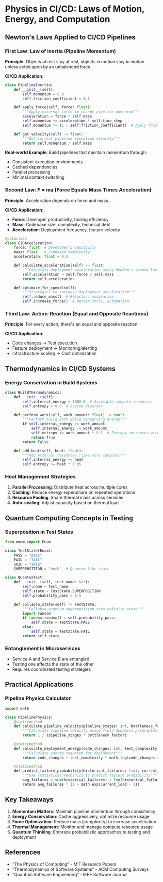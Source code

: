 # Physics in CI/CD: Laws of Motion, Energy, and Computation

## Newton's Laws Applied to CI/CD Pipelines

### First Law: Law of Inertia (Pipeline Momentum)
**Principle**: Objects at rest stay at rest, objects in motion stay in motion unless acted upon by an unbalanced force.

**CI/CD Application**:
```python
class PipelineInertia:
    def __init__(self):
        self.momentum = 0.0
        self.friction_coefficient = 0.1

    def apply_force(self, force: float):
        """Apply external force to change pipeline momentum"""
        acceleration = force / self.mass
        self.momentum += acceleration * self.time_step
        self.momentum *= (1 - self.friction_coefficient)  # Apply friction

    def get_velocity(self) -> float:
        """Get current pipeline execution velocity"""
        return self.momentum / self.mass
```

**Real-world Example**: Build pipelines that maintain momentum through:
- Consistent execution environments
- Cached dependencies
- Parallel processing
- Minimal context switching

### Second Law: F = ma (Force Equals Mass Times Acceleration)
**Principle**: Acceleration depends on force and mass.

**CI/CD Application**:
- **Force**: Developer productivity, tooling efficiency
- **Mass**: Codebase size, complexity, technical debt
- **Acceleration**: Deployment frequency, feature velocity

```python
@dataclass
class CIDAcceleration:
    force: float  # Developer productivity
    mass: float   # Codebase complexity
    acceleration: float = 0.0

    def calculate_acceleration(self) -> float:
        """Calculate deployment acceleration using Newton's second law"""
        self.acceleration = self.force / self.mass
        return self.acceleration

    def optimize_for_speed(self):
        """Strategies to increase deployment acceleration"""
        self.reduce_mass()  # Refactor, modularize
        self.increase_force()  # Better tools, automation
```

### Third Law: Action-Reaction (Equal and Opposite Reactions)
**Principle**: For every action, there's an equal and opposite reaction.

**CI/CD Application**:
- Code changes → Test execution
- Feature deployment → Monitoring/alerting
- Infrastructure scaling → Cost optimization

## Thermodynamics in CI/CD Systems

### Energy Conservation in Build Systems
```python
class BuildThermodynamics:
    def __init__(self):
        self.internal_energy = 1000.0  # Available compute resources
        self.entropy = 0.0  # System disorder

    def perform_work(self, work_amount: float) -> bool:
        """Perform build work while conserving energy"""
        if self.internal_energy >= work_amount:
            self.internal_energy -= work_amount
            self.entropy += work_amount * 0.1  # Entropy increases with work
            return True
        return False

    def add_heat(self, heat: float):
        """Add external resources (like more compute)"""
        self.internal_energy += heat
        self.entropy += heat * 0.05
```

### Heat Management Strategies
1. **Parallel Processing**: Distribute heat across multiple cores
2. **Caching**: Reduce energy expenditure on repeated operations
3. **Resource Pooling**: Share thermal mass across services
4. **Auto-scaling**: Adjust capacity based on thermal load

## Quantum Computing Concepts in Testing

### Superposition in Test States
```python
from enum import Enum

class TestState(Enum):
    PASS = "pass"
    FAIL = "fail"
    SKIP = "skip"
    SUPERPOSITION = "both"  # Quantum-like state

class QuantumTest:
    def __init__(self, test_name: str):
        self.name = test_name
        self.state = TestState.SUPERPOSITION
        self.probability_pass = 0.5

    def collapse_state(self) -> TestState:
        """Collapse quantum superposition into definite state"""
        import random
        if random.random() < self.probability_pass:
            self.state = TestState.PASS
        else:
            self.state = TestState.FAIL
        return self.state
```

### Entanglement in Microservices
- Service A and Service B are entangled
- Testing one affects the state of the other
- Requires coordinated testing strategies

## Practical Applications

### Pipeline Physics Calculator
```python
import math

class PipelinePhysics:
    @staticmethod
    def calculate_pipeline_velocity(pipeline_stages: int, bottleneck_factor: float) -> float:
        """Calculate pipeline velocity using fluid dynamics principles"""
        return 1 / (pipeline_stages * bottleneck_factor)

    @staticmethod
    def calculate_deployment_energy(code_changes: int, test_complexity: float) -> float:
        """Calculate energy required for deployment"""
        return code_changes * test_complexity * math.log(code_changes + 1)

    @staticmethod
    def predict_failure_probability(historical_failures: list, current_load: float) -> float:
        """Use statistical mechanics to predict failure probability"""
        avg_failures = sum(historical_failures) / len(historical_failures)
        return avg_failures * (1 + math.exp(current_load - 1))
```

## Key Takeaways

1. **Momentum Matters**: Maintain pipeline momentum through consistency
2. **Energy Conservation**: Cache aggressively, optimize resource usage
3. **Force Optimization**: Reduce mass (complexity) to increase acceleration
4. **Thermal Management**: Monitor and manage compute resource usage
5. **Quantum Thinking**: Embrace probabilistic approaches to testing and deployment

## References

- "The Physics of Computing" - MIT Research Papers
- "Thermodynamics of Software Systems" - ACM Computing Surveys
- "Quantum Software Engineering" - IEEE Software Journal
